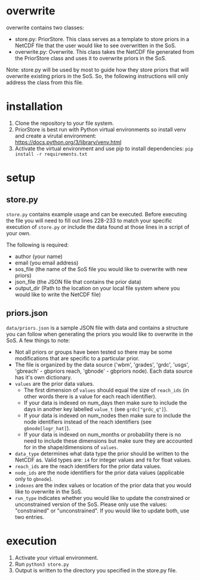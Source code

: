 # overwrite

overwrite contains two classes:
- store.py: PriorStore. This class serves as a template to store priors in a NetCDF file that the user would like to see overwritten in the SoS.
- overwrite.py: Overwrite. This class takes the NetCDF file generated from the PriorStore class and uses it to overwrite priors in the SoS.

Note: store.py will be used by most to guide how they store priors that will overwrite existing priors in the SoS. So, the following instructions will only address the class from this file.

# installation

1. Clone the repository to your file system.
2. PriorStore is best run with Python virtual environments so install venv and create a virutal environment: https://docs.python.org/3/library/venv.html
3. Activate the virtual environment and use pip to install dependencies: `pip install -r requirements.txt`

# setup

## store.py
`store.py` contains example usage and can be executed. Before executing the file you will need to fill out lines 228-233 to match your specific execution of `store.py` or include the data found at those lines in a script of your own.

The following is required:
- author (your name)
- email (you email address)
- sos_file (the name of the SoS file you would like to overwrite with new priors)
- json_file (the JSON file that contains the prior data)
- output_dir (Path to the location on your local file system where you would like to write the NetCDF file)

## priors.json

`data/priors.json` is a sample JSON file with data and contains a structure you can follow when generating the priors you would like to overwrite in the SoS. A few things to note:

- Not all priors or groups have been tested so there may be some modifications that are specific to a particular prior.
- The file is organized by the data source ('wbm', 'grades', 'grdc', 'usgs', 'gbreach' - gbpriors reach, 'gbnode' - gbpriors node). Each data source has it's own dictionary.
- `values` are the prior data values.
    - The first dimension of `values` should equal the size of `reach_ids` (in other words there is a value for each reach identifier).
    - If your data is indexed on num_days then make sure to include the days in another key labelled `value_t` (see `grdc["grdc_q"]`).
    - If your data is indexed on num_nodes then make sure to include the node identifiers instead of the reach identifiers (see `gbnode[logr_hat]`).
    - If your data is indexed on num_months or probability there is no need to include these dimensions but make sure they are accounted for in the shape/dimensions of `values`.
- `data_type` determines what data type the prior should be written to the NetCDF as. Valid types are: `i4` for integer values and `f8` for float values.
- `reach_ids` are the reach identifiers for the prior data values.
- `node_ids` are the node identifiers for the prior data values (applicable only to `gbnode`).
- `indexes` are the index values or location of the prior data that you would like to overwrite in the SoS.
- `run_type` indicates whether you would like to update the constrained or unconstrained version of the SoS. Please only use the values: "constrained" or "unconstrained". If you would like to update both, use two entries.

# execution

1. Activate your virtual environment.
2. Run `python3 store.py`
3. Output is written to the directory you specified in the store.py file.